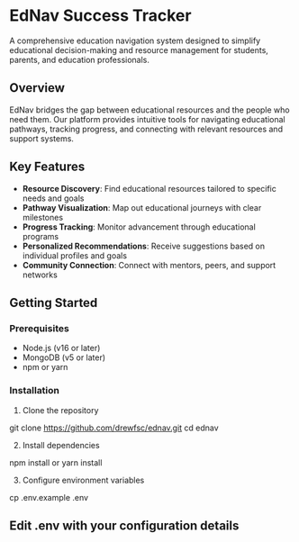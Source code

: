 # EdNav Success Tracker

A comprehensive education navigation system designed to simplify educational decision-making and resource management for students, parents, and education professionals.

## Overview

EdNav bridges the gap between educational resources and the people who need them. Our platform provides intuitive tools for navigating educational pathways, tracking progress, and connecting with relevant resources and support systems.

## Key Features

- **Resource Discovery**: Find educational resources tailored to specific needs and goals
- **Pathway Visualization**: Map out educational journeys with clear milestones
- **Progress Tracking**: Monitor advancement through educational programs
- **Personalized Recommendations**: Receive suggestions based on individual profiles and goals
- **Community Connection**: Connect with mentors, peers, and support networks

## Getting Started

### Prerequisites

- Node.js (v16 or later)
- MongoDB (v5 or later)
- npm or yarn

### Installation

1. Clone the repository

git clone https://github.com/drewfsc/ednav.git
cd ednav

2. Install dependencies

npm install
or
yarn install

3. Configure environment variables

cp .env.example .env


## Edit .env with your configuration details
